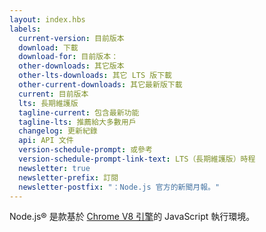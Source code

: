 ```yaml
---
layout: index.hbs
labels:
  current-version: 目前版本
  download: 下載
  download-for: 目前版本：
  other-downloads: 其它版本
  other-lts-downloads: 其它 LTS 版下載
  other-current-downloads: 其它最新版下載
  current: 目前版本
  lts: 長期維護版
  tagline-current: 包含最新功能
  tagline-lts: 推薦給大多數用戶
  changelog: 更新紀錄
  api: API 文件
  version-schedule-prompt: 或參考
  version-schedule-prompt-link-text: LTS（長期維護版）時程
  newsletter: true
  newsletter-prefix: 訂閱
  newsletter-postfix: "：Node.js 官方的新聞月報。"
---
```


Node.js® 是款基於 [Chrome V8 引擎](https://v8.dev/)的 JavaScript 執行環境。
